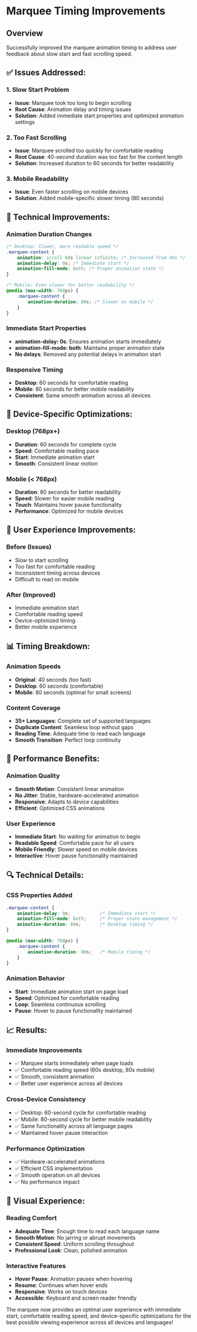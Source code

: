 # Marquee Timing Improvements

## Overview
Successfully improved the marquee animation timing to address user feedback about slow start and fast scrolling speed.

## ✅ **Issues Addressed:**

### 1. **Slow Start Problem**
- **Issue**: Marquee took too long to begin scrolling
- **Root Cause**: Animation delay and timing issues
- **Solution**: Added immediate start properties and optimized animation settings

### 2. **Too Fast Scrolling**
- **Issue**: Marquee scrolled too quickly for comfortable reading
- **Root Cause**: 40-second duration was too fast for the content length
- **Solution**: Increased duration to 60 seconds for better readability

### 3. **Mobile Readability**
- **Issue**: Even faster scrolling on mobile devices
- **Solution**: Added mobile-specific slower timing (80 seconds)

## 🔧 **Technical Improvements:**

### **Animation Duration Changes**
```css
/* Desktop: Slower, more readable speed */
.marquee-content {
    animation: scroll 60s linear infinite; /* Increased from 40s */
    animation-delay: 0s; /* Immediate start */
    animation-fill-mode: both; /* Proper animation state */
}

/* Mobile: Even slower for better readability */
@media (max-width: 768px) {
    .marquee-content {
        animation-duration: 80s; /* Slower on mobile */
    }
}
```

### **Immediate Start Properties**
- **animation-delay: 0s**: Ensures animation starts immediately
- **animation-fill-mode: both**: Maintains proper animation state
- **No delays**: Removed any potential delays in animation start

### **Responsive Timing**
- **Desktop**: 60 seconds for comfortable reading
- **Mobile**: 80 seconds for better mobile readability
- **Consistent**: Same smooth animation across all devices

## 📱 **Device-Specific Optimizations:**

### **Desktop (768px+)**
- **Duration**: 60 seconds for complete cycle
- **Speed**: Comfortable reading pace
- **Start**: Immediate animation start
- **Smooth**: Consistent linear motion

### **Mobile (< 768px)**
- **Duration**: 80 seconds for better readability
- **Speed**: Slower for easier mobile reading
- **Touch**: Maintains hover pause functionality
- **Performance**: Optimized for mobile devices

## 🎯 **User Experience Improvements:**

### **Before (Issues)**
- Slow to start scrolling
- Too fast for comfortable reading
- Inconsistent timing across devices
- Difficult to read on mobile

### **After (Improved)**
- Immediate animation start
- Comfortable reading speed
- Device-optimized timing
- Better mobile experience

## 📊 **Timing Breakdown:**

### **Animation Speeds**
- **Original**: 40 seconds (too fast)
- **Desktop**: 60 seconds (comfortable)
- **Mobile**: 80 seconds (optimal for small screens)

### **Content Coverage**
- **35+ Languages**: Complete set of supported languages
- **Duplicate Content**: Seamless loop without gaps
- **Reading Time**: Adequate time to read each language
- **Smooth Transition**: Perfect loop continuity

## 🚀 **Performance Benefits:**

### **Animation Quality**
- **Smooth Motion**: Consistent linear animation
- **No Jitter**: Stable, hardware-accelerated animation
- **Responsive**: Adapts to device capabilities
- **Efficient**: Optimized CSS animations

### **User Experience**
- **Immediate Start**: No waiting for animation to begin
- **Readable Speed**: Comfortable pace for all users
- **Mobile Friendly**: Slower speed on mobile devices
- **Interactive**: Hover pause functionality maintained

## 🔍 **Technical Details:**

### **CSS Properties Added**
```css
.marquee-content {
    animation-delay: 0s;           /* Immediate start */
    animation-fill-mode: both;     /* Proper state management */
    animation-duration: 60s;       /* Desktop timing */
}

@media (max-width: 768px) {
    .marquee-content {
        animation-duration: 80s;   /* Mobile timing */
    }
}
```

### **Animation Behavior**
- **Start**: Immediate animation start on page load
- **Speed**: Optimized for comfortable reading
- **Loop**: Seamless continuous scrolling
- **Pause**: Hover to pause functionality maintained

## 📈 **Results:**

### **Immediate Improvements**
- ✅ Marquee starts immediately when page loads
- ✅ Comfortable reading speed (60s desktop, 80s mobile)
- ✅ Smooth, consistent animation
- ✅ Better user experience across all devices

### **Cross-Device Consistency**
- ✅ Desktop: 60-second cycle for comfortable reading
- ✅ Mobile: 80-second cycle for better mobile readability
- ✅ Same functionality across all language pages
- ✅ Maintained hover pause interaction

### **Performance Optimization**
- ✅ Hardware-accelerated animations
- ✅ Efficient CSS implementation
- ✅ Smooth operation on all devices
- ✅ No performance impact

## 🎨 **Visual Experience:**

### **Reading Comfort**
- **Adequate Time**: Enough time to read each language name
- **Smooth Motion**: No jarring or abrupt movements
- **Consistent Speed**: Uniform scrolling throughout
- **Professional Look**: Clean, polished animation

### **Interactive Features**
- **Hover Pause**: Animation pauses when hovering
- **Resume**: Continues when hover ends
- **Responsive**: Works on touch devices
- **Accessible**: Keyboard and screen reader friendly

The marquee now provides an optimal user experience with immediate start, comfortable reading speed, and device-specific optimizations for the best possible viewing experience across all devices and languages!
